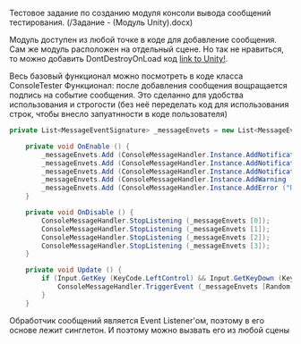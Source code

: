 Тестовое задание по созданию модуля консоли вывода сообщений тестирования.
(/Задание - (Модуль Unity).docx)

Модуль доступен из любой точке в коде для добавление сообщения.
Сам же модуль расположен на отдельный сцене.
Но так не нравиться, то можно добавить DontDestroyOnLoad код [link to Unity!](https://docs.unity3d.com/ScriptReference/Object.DontDestroyOnLoad.html).

Весь базовый функционал можно посмотреть в коде класса ConsoleTester
Функционал: после добавления сообщения вощращается подпись на событие сообщения.
Это сделанно для удобства использования и строгости (без неё переделать код для использования строк, чтобы внесло запуатнности в коде пользователя)
```C#
private List<MessageEventSignature> _messageEnvets = new List<MessageEventSignature> ();

	private void OnEnable () {
		_messageEnvets.Add (ConsoleMessageHandler.Instance.AddNotification ("Заслонка закрыта"));
		_messageEnvets.Add (ConsoleMessageHandler.Instance.AddNotification ("Заслонка открыта"));
		_messageEnvets.Add (ConsoleMessageHandler.Instance.AddNotification ("Эта запись не логируется", log: false));
		_messageEnvets.Add (ConsoleMessageHandler.Instance.AddWarning ("Проверьте положение заслонки"));
		_messageEnvets.Add (ConsoleMessageHandler.Instance.AddError ("Произошла остановка имитатора впускного коллектора"));
	}

	private void OnDisable () {
		ConsoleMessageHandler.StopListening (_messageEnvets [0]);
		ConsoleMessageHandler.StopListening (_messageEnvets [1]);
		ConsoleMessageHandler.StopListening (_messageEnvets [2]);
		ConsoleMessageHandler.StopListening (_messageEnvets [3]);
	}

	private void Update () {
		if (Input.GetKey (KeyCode.LeftControl) && Input.GetKeyDown (KeyCode.Space)) {
			ConsoleMessageHandler.TriggerEvent (_messageEnvets [Random.Range (0, _messageEnvets.Count)]);
		}
	}
```

Обработчик сообщений является Event Listener'ом, поэтому в его основе лежит синглетон. И поэтому можно вызвать его из любой сцены

